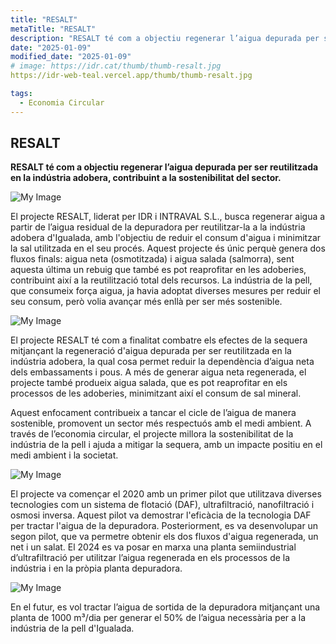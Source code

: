 ```yaml
---
title: "RESALT"
metaTitle: "RESALT"
description: "RESALT té com a objectiu regenerar l’aigua depurada per ser reutilitzada en la indústria adobera, contribuint a la sostenibilitat del sector."
date: "2025-01-09"
modified_date: "2025-01-09"
# image: https://idr.cat/thumb/thumb-resalt.jpg
https://idr-web-teal.vercel.app/thumb/thumb-resalt.jpg

tags:
  - Economia Circular
---
```


## RESALT

<!-- <img className="PostImg" src="https://www.idr.cat/posts/resalt1.jpg"> -->

<!-- #### Resum -->

<strong>RESALT té com a objectiu regenerar l’aigua depurada per ser reutilitzada en la indústria adobera, contribuint a la sostenibilitat del sector.</strong>

<!-- #### Explicació -->

![My Image](/svg/cat-resalt.svg)

El projecte RESALT, liderat per IDR i INTRAVAL S.L., busca regenerar aigua a partir de l’aigua residual de la depuradora per reutilitzar-la a la indústria adobera d'Igualada, amb l'objectiu de reduir el consum d'aigua i minimitzar la sal utilitzada en el seu procés. Aquest projecte és únic perquè genera dos fluxos finals: aigua neta (osmotitzada) i aigua salada (salmorra), sent aquesta última un rebuig que també es pot reaprofitar en les adoberies, contribuint així a la reutilització total dels recursos. La indústria de la pell, que consumeix força aigua, ja havia adoptat diverses mesures per reduir el seu consum, però volia avançar més enllà per ser més sostenible.

![My Image](/posts/resalt3.jpg)

El projecte RESALT té com a finalitat combatre els efectes de la sequera mitjançant la regeneració d'aigua depurada per ser reutilitzada en la indústria adobera, la qual cosa permet reduir la dependència d’aigua neta dels embassaments i pous. A més de generar aigua neta regenerada, el projecte també produeix aigua salada, que es pot reaprofitar en els processos de les adoberies, minimitzant així el consum de sal mineral.

Aquest enfocament contribueix a tancar el cicle de l’aigua de manera sostenible, promovent un sector més respectuós amb el medi ambient. A través de l’economia circular, el projecte millora la sostenibilitat de la indústria de la pell i ajuda a mitigar la sequera, amb un impacte positiu en el medi ambient i la societat.

![My Image](/posts/resalt2.jpg)

El projecte va començar el 2020 amb un primer pilot que utilitzava diverses tecnologies com un sistema de flotació (DAF), ultrafiltració, nanofiltració i osmosi inversa. Aquest pilot va demostrar l'eficàcia de la tecnologia DAF per tractar l'aigua de la depuradora. Posteriorment, es va desenvolupar un segon pilot, que va permetre obtenir els dos fluxos d'aigua regenerada, un net i un salat. El 2024 es va posar en marxa una planta semiindustrial d’ultrafiltració per utilitzar l’aigua regenerada en els processos de la indústria i en la pròpia planta depuradora.

![My Image](/posts/resalt1.jpg)

En el futur, es vol tractar l’aigua de sortida de la depuradora mitjançant una planta de 1000 m³/dia per generar el 50% de l’aigua necessària per a la indústria de la pell d'Igualada.

<!-- El projecte RESALT té com a finalitat combatre els efectes de la sequera mitjançant la regeneració d'aigua depurada per ser reutilitzada en la indústria adobera, la qual cosa permet reduir la dependència d’aigua neta dels embassaments i pous. A més de generar aigua neta regenerada, el projecte també produeix aigua salada, que es pot reaprofitar en els processos de les adoberies, minimitzant així el consum de sal mineral. -->

<!-- Aquest enfocament contribueix a tancar el cicle de l’aigua de manera sostenible, promovent un sector més respectuós amb el medi ambient. A través de l’economia circular, el projecte millora la sostenibilitat de la indústria de la pell i ajuda a mitigar la sequera, amb un impacte positiu en el medi ambient i la societat. -->
